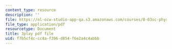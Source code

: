 ```yaml
---
content_type: resource
description: ''
file: https://ol-ocw-studio-app-qa.s3.amazonaws.com/courses/8-03sc-physics-iii-vibrations-and-waves-fall-2016/f7b5cf4ccc4af396d854f6e2a4c4abbb_T2n6fVybLcU.pdf
file_type: application/pdf
resourcetype: Document
title: 3play pdf file
uid: f7b5cf4c-cc4a-f396-d854-f6e2a4c4abbb
---
```

